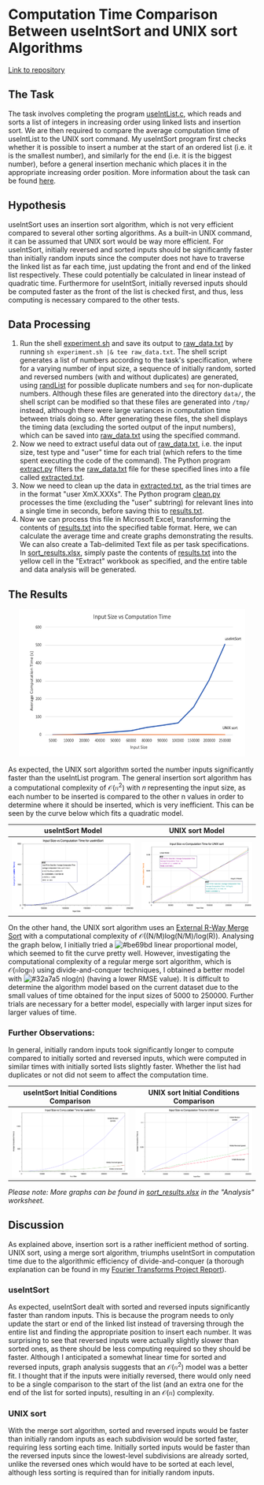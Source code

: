 # Computation Time Comparison Between useIntSort and UNIX sort Algorithms
[Link to repository](https://github.com/axieax/sort-algorithm-time)

## The Task
The task involves completing the program [useIntList.c](useIntList.c), which reads and sorts a list of integers in increasing order using linked lists and insertion sort. We are then required to compare the average computation time of useIntList to the UNIX sort command.
My useIntSort program first checks whether it is possible to insert a number at the start of an ordered list (i.e. it is the smallest number), and similarly for the end (i.e. it is the biggest number), before a general insertion mechanic which places it in the appropriate increasing order position. More information about the task can be found [here](https://cgi.cse.unsw.edu.au/~cs2521/20T2/labs/week01/index.php). 

## Hypothesis
useIntSort uses an insertion sort algorithm, which is not very efficient compared to several other sorting algorithms. As a built-in UNIX command, it can be assumed that UNIX sort would be way more efficient. For useIntSort, initially reversed and sorted inputs should be significantly faster than initially random inputs since the computer does not have to traverse the linked list as far each time, just updating the front and end of the linked list respectively. These could potentially be calculated in linear instead of quadratic time. Furthermore for useIntSort, initially reversed inputs should be computed faster as the front of the list is checked first, and thus, less computing is necessary compared to the other tests. 

## Data Processing
1. Run the shell [experiment.sh](experiment.sh) and save its output to [raw_data.txt](raw_data.txt) by running `sh experiment.sh |& tee raw_data.txt`. The shell script generates a list of numbers according to the task's specification, where for a varying number of input size, a sequence of initially random, sorted and reversed numbers (with and without duplicates) are generated, using [randList](randList) for possible duplicate numbers and `seq` for non-duplicate numbers. Although these files are generated into the directory `data/`, the shell script can be modified so that these files are generated into `/tmp/` instead, although there were large variances in computation time between trials doing so. After generating these files, the shell displays the timing data (excluding the sorted output of the input numbers), which can be saved into [raw_data.txt](raw_data.txt) using the specified command.
1. Now we need to extract useful data out of [raw_data.txt](raw_data.txt), i.e. the input size, test type and "user" time for each trial (which refers to the time spent executing the code of the command). The Python program [extract.py](extract.py) filters the [raw_data.txt](raw_data.txt) file for these specified lines into a file called [extracted.txt](extract.txt).
1. Now we need to clean up the data in [extracted.txt](extract.txt), as the trial times are in the format "user	XmX.XXXs". The Python program [clean.py](clean.py) processes the time (excluding the "user" subtring) for relevant lines into a single time in seconds, before saving this to [results.txt](results.txt).
1. Now we can process this file in Microsoft Excel, transforming the contents of [results.txt](results.txt) into the specified table format. Here, we can calculate the average time and create graphs demonstrating the results. We can also create a Tab-delimited Text file as per task specifications. In [sort_results.xlsx](sort_results.xlsx), simply paste the contents of [results.txt](results.txt) into the yellow cell in the "Extract" workbook as specified, and the entire table and data analysis will be generated.

## The Results
<p align="center">
  <img width="460" height="300" src="/images/sort_comparison.png">
</p>

As expected, the UNIX sort algorithm sorted the number inputs significantly faster than the useIntList program. The general insertion sort algorithm has a computational complexity of 𝒪(𝑛<sup>2</sup>) with 𝑛 representing the input size, as each number to be inserted is compared to the other n values in order to determine where it should be inserted, which is very inefficient. This can be seen by the curve below which fits a quadratic model.

useIntSort Model           |  UNIX sort Model
:-------------------------:|:-------------------------:
![](/images/useIntSort_model.png)  |  ![](/images/unix_model.png)

On the other hand, the UNIX sort algorithm uses an [External R-Way Merge Sort](http://vkundeti.blogspot.com/2008/03/tech-algorithmic-details-of-unix-sort.html) with a computational complexity of 𝒪((N/M)log(N/M)/log(R)). Analysing the graph below, I initially tried a ![#be69bd](https://via.placeholder.com/15/be69bd/000000?text=+) linear proportional model, which seemed to fit the curve pretty well. However, investigating the computational complexity of a regular merge sort algorithm, which is 𝒪(𝑛log𝑛) using divide-and-conquer techniques, I obtained a better model with ![#32a7a5](https://via.placeholder.com/15/32a7a5/000000?text=+) nlog(n) (having a lower RMSE value). It is difficult to determine the algorithm model based on the current dataset due to the small values of time obtained for the input sizes of 5000 to 250000. Further trials are necessary for a better model, especially with larger input sizes for larger values of time. 

### Further Observations:
In general, initially random inputs took significantly longer to compute compared to initially sorted and reversed inputs, which were computed in similar times with initially sorted lists slightly faster. Whether the list had duplicates or not did not seem to affect the computation time. 


useIntSort Initial Conditions Comparison |  UNIX sort Initial Conditions Comparison
:-------------------------:|:-------------------------:
![](/images/useIntSort_initial.png)  |  ![](/images/unix_initial.png)

*Please note: More graphs can be found in [sort_results.xlsx](sort_results.xlsx) in the "Analysis" worksheet.*

## Discussion
As explained above, insertion sort is a rather inefficient method of sorting. UNIX sort, using a merge sort algorithm, triumphs useIntSort in computation time due to the algorithmic efficiency of divide-and-conquer (a thorough explanation can be found in my [Fourier Transforms Project Report](https://github.com/axieax/fourier/)). 

### useIntSort
As expected, useIntSort dealt with sorted and reversed inputs significantly faster than random inputs. This is because the program needs to only update the start or end of the linked list instead of traversing through the entire list and finding the appropriate position to insert each number. It was surprising to see that reversed inputs were actually slightly slower than sorted ones, as there should be less computing required so they should be faster. Although I anticipated a somewhat linear time for sorted and reversed inputs, graph analysis suggests that an 𝒪(𝑛<sup>2</sup>) model was a better fit. I thought that if the inputs were initially reversed, there would only need to be a single comparison to the start of the list (and an extra one for the end of the list for sorted inputs), resulting in an 𝒪(𝑛) complexity.

### UNIX sort
With the merge sort algorithm, sorted and reversed inputs would be faster than initially random inputs as each subdivision would be sorted faster, requiring less sorting each time. Initially sorted inputs would be faster than the reversed inputs since the lowest-level subdivisions are already sorted, unlike the reversed ones which would have to be sorted at each level, although less sorting is required than for initially random inputs.
